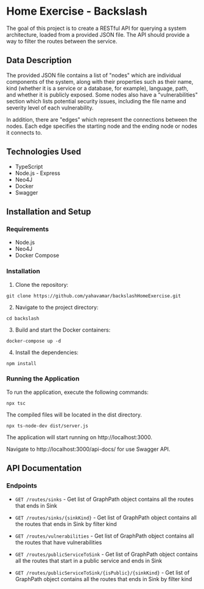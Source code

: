 
# Home Exercise - Backslash

The goal of this project is to create a RESTful API for querying a system architecture, loaded from a provided JSON file. The API should provide a way to filter the routes between the service.


## Data Description

The provided JSON file contains a list of "nodes" which are individual components of the system, along with their properties such as their name, kind (whether it is a service or a database, for example), language, path, and whether it is publicly exposed. Some nodes also have a "vulnerabilities" section which lists potential security issues, including the file name and severity level of each vulnerability.

In addition, there are "edges" which represent the connections between the nodes. Each edge specifies the starting node and the ending node or nodes it connects to.
## Technologies Used

* TypeScript 
* Node.js - Express
* Neo4J
* Docker
* Swagger
## Installation and Setup

### Requirements
* Node.js
* Neo4J
* Docker Compose

### Installation

1. Clone the repository: 
```
git clone https://github.com/yahavamar/backslashHomeExercise.git
```
2. Navigate to the project directory: 
```
cd backslash
```
3. Build and start the Docker containers: 
```
docker-compose up -d
```
4. Install the dependencies: 
```
npm install
```


### Running the Application

To run the application, execute the following commands:

```
npx tsc
```
The compiled files will be located in the dist directory.
```
npx ts-node-dev dist/server.js
```


The application will start running on http://localhost:3000.

Navigate to http://localhost:3000/api-docs/ for use Swagger API.


## API Documentation

### Endpoints

- `GET /routes/sinks` - Get list of GraphPath object contains all the routes that ends in Sink

- `GET /routes/sinks/{sinkKind}` - Get list of GraphPath object contains all the routes that ends in Sink by filter kind

- `GET /routes/vulnerabilities` - Get list of GraphPath object contains all the routes that have vulnerabilities

- `GET /routes/publicServiceToSink` - Get list of GraphPath object contains all the routes  that start in a public service and ends in Sink

- `GET /routes/publicServiceToSink/{isPublic}/{sinkKind}` - Get list of GraphPath object contains all the routes that ends in Sink by filter kind





